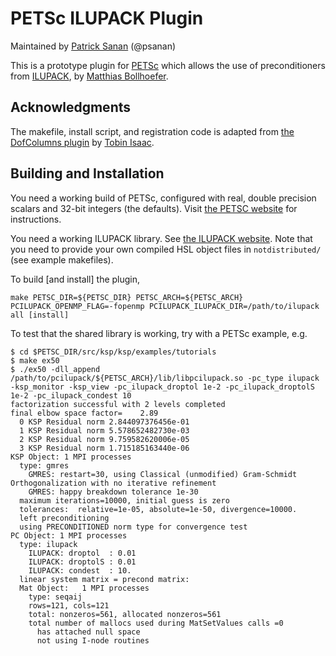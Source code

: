 # PETSc ILUPACK Plugin
Maintained by [Patrick Sanan](www.patricksanan.com) (@psanan)

This is a prototype plugin for [PETSc][1] which allows the use of preconditioners 
from [ILUPACK][2], by [Matthias Bollhoefer][3].

## Acknowledgments
The makefile, install script, and registration code is adapted from 
[the DofColumns plugin][4] by [Tobin Isaac][5].

## Building and Installation  

You need a working build of PETSc, configured with real, double precision scalars
and 32-bit integers (the defaults).
Visit [the PETSC website][1] for instructions.

You need a working ILUPACK library. See [the ILUPACK website][2].
Note that you need to provide your own compiled HSL object files
in `notdistributed/` (see example makefiles).

To build [and install] the plugin,
````
make PETSC_DIR=${PETSC_DIR} PETSC_ARCH=${PETSC_ARCH} PCILUPACK_OPENMP_FLAG=-fopenmp PCILUPACK_ILUPACK_DIR=/path/to/ilupack all [install]
````

To test that the shared library is working, try with a PETSc example, e.g.
````
$ cd $PETSC_DIR/src/ksp/ksp/examples/tutorials
$ make ex50
$ ./ex50 -dll_append /path/to/pcilupack/${PETSC_ARCH}/lib/libpcilupack.so -pc_type ilupack -ksp_monitor -ksp_view -pc_ilupack_droptol 1e-2 -pc_ilupack_droptolS 1e-2 -pc_ilupack_condest 10
factorization successful with 2 levels completed
final elbow space factor=    2.89
  0 KSP Residual norm 2.844097376456e-01
  1 KSP Residual norm 5.578652482730e-03
  2 KSP Residual norm 9.759582620006e-05
  3 KSP Residual norm 1.715185163440e-06
KSP Object: 1 MPI processes
  type: gmres
    GMRES: restart=30, using Classical (unmodified) Gram-Schmidt Orthogonalization with no iterative refinement
    GMRES: happy breakdown tolerance 1e-30
  maximum iterations=10000, initial guess is zero
  tolerances:  relative=1e-05, absolute=1e-50, divergence=10000.
  left preconditioning
  using PRECONDITIONED norm type for convergence test
PC Object: 1 MPI processes
  type: ilupack
    ILUPACK: droptol  : 0.01
    ILUPACK: droptolS : 0.01
    ILUPACK: condest  : 10.
  linear system matrix = precond matrix:
  Mat Object:   1 MPI processes
    type: seqaij
    rows=121, cols=121
    total: nonzeros=561, allocated nonzeros=561
    total number of mallocs used during MatSetValues calls =0
      has attached null space
      not using I-node routines
````



[1]: http://mcs.anl.gov/petsc
[2]: http://www.icm.tu-bs.de/~bolle/ilupack/
[3]: http://www.icm.tu-bs.de/~bolle/
[4]: https://github.com/tisaac/DofColumns
[5]: http://users.ices.utexas.edu/~tisaac/
